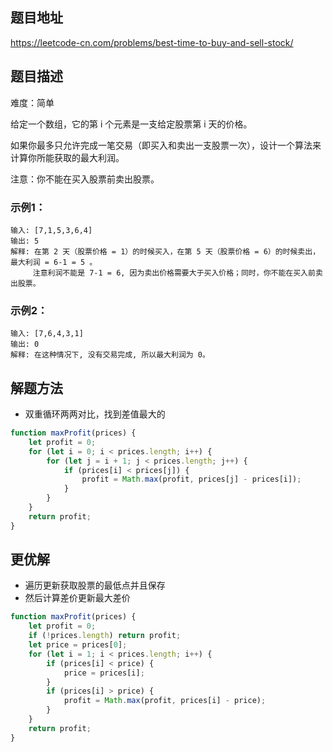 ## 题目地址

https://leetcode-cn.com/problems/best-time-to-buy-and-sell-stock/

## 题目描述

难度：简单

给定一个数组，它的第 i 个元素是一支给定股票第 i 天的价格。

如果你最多只允许完成一笔交易（即买入和卖出一支股票一次），设计一个算法来计算你所能获取的最大利润。

注意：你不能在买入股票前卖出股票。

### 示例1：

```
输入: [7,1,5,3,6,4]
输出: 5
解释: 在第 2 天（股票价格 = 1）的时候买入，在第 5 天（股票价格 = 6）的时候卖出，最大利润 = 6-1 = 5 。
     注意利润不能是 7-1 = 6, 因为卖出价格需要大于买入价格；同时，你不能在买入前卖出股票。
```

### 示例2：

```
输入: [7,6,4,3,1]
输出: 0
解释: 在这种情况下, 没有交易完成, 所以最大利润为 0。
```

## 解题方法

- 双重循环两两对比，找到差值最大的

```js
function maxProfit(prices) {
    let profit = 0;
    for (let i = 0; i < prices.length; i++) {
        for (let j = i + 1; j < prices.length; j++) {
            if (prices[i] < prices[j]) {
                profit = Math.max(profit, prices[j] - prices[i]);
            }
        }
    }
    return profit;
}
```

## 更优解

- 遍历更新获取股票的最低点并且保存
- 然后计算差价更新最大差价

```js
function maxProfit(prices) {
    let profit = 0;
    if (!prices.length) return profit;
    let price = prices[0];
    for (let i = 1; i < prices.length; i++) {
        if (prices[i] < price) {
            price = prices[i];
        }
        if (prices[i] > price) {
            profit = Math.max(profit, prices[i] - price);
        }
    }
    return profit;
}
```

